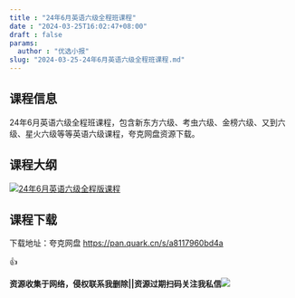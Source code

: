 ```yaml
---
title : "24年6月英语六级全程班课程"
date : "2024-03-25T16:02:47+08:00"
draft : false
params:
  author : "优选小报"
slug: "2024-03-25-24年6月英语六级全程班课程.md"
---
```


## 课程信息

24年6月英语六级全程班课程，包含新东方六级、考虫六级、金榜六级、又到六级、星火六级等等英语六级课程，夸克网盘资源下载。

## 课程大纲

[![24年6月英语六级全程版课程](//img7-1.zhekoulieshou.com/mmbiz_jpg/iaHBVewvSIbAjcr9g6TlCXSfiaDqkbzuEzzFbzZHmibf8nIdt4el8BqNqD66KgTwia9iaRt2RLx78fgJiaD1ufxQkKCA/0)](//img7-1.zhekoulieshou.com/mmbiz_jpg/iaHBVewvSIbAjcr9g6TlCXSfiaDqkbzuEzzFbzZHmibf8nIdt4el8BqNqD66KgTwia9iaRt2RLx78fgJiaD1ufxQkKCA/0)

## 课程下载

下载地址：夸克网盘 https://pan.quark.cn/s/a8117960bd4a

👍

**资源收集于网络，侵权联系我删除||资源过期扫码关注我私信**![](//img7-1.zhekoulieshou.com/mmbiz_jpg/iaHBVewvSIbAjcr9g6TlCXSfiaDqkbzuEzp207hVzPqT4YGQOAazQ1KNHCeACbia5Lzq4Ckwibe48iar1q7lgVP1o3w/640?wx_fmt=jpeg&from=appmsg)



